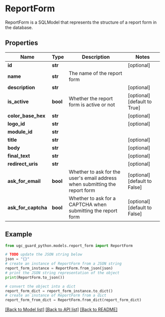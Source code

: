 # ReportForm

ReportForm is a SQLModel that represents the structure of a report form in the database.

## Properties

Name | Type | Description | Notes
------------ | ------------- | ------------- | -------------
**id** | **str** |  | [optional] 
**name** | **str** | The name of the report form | 
**description** | **str** |  | [optional] 
**is_active** | **bool** | Whether the report form is active or not | [optional] [default to True]
**color_base_hex** | **str** |  | [optional] 
**logo_id** | **str** |  | [optional] 
**module_id** | **str** |  | 
**title** | **str** |  | [optional] 
**body** | **str** |  | [optional] 
**final_text** | **str** |  | [optional] 
**redirect_uris** | **str** |  | [optional] 
**ask_for_email** | **bool** | Whether to ask for the user&#39;s email address when submitting the report form | [optional] [default to False]
**ask_for_captcha** | **bool** | Whether to ask for a CAPTCHA when submitting the report form | [optional] [default to False]

## Example

```python
from ugc_guard_python.models.report_form import ReportForm

# TODO update the JSON string below
json = "{}"
# create an instance of ReportForm from a JSON string
report_form_instance = ReportForm.from_json(json)
# print the JSON string representation of the object
print(ReportForm.to_json())

# convert the object into a dict
report_form_dict = report_form_instance.to_dict()
# create an instance of ReportForm from a dict
report_form_from_dict = ReportForm.from_dict(report_form_dict)
```
[[Back to Model list]](../README.md#documentation-for-models) [[Back to API list]](../README.md#documentation-for-api-endpoints) [[Back to README]](../README.md)


